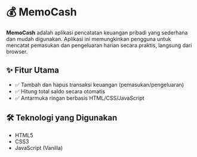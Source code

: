 # 💰 MemoCash

**MemoCash** adalah aplikasi pencatatan keuangan pribadi yang sederhana dan mudah digunakan. Aplikasi ini memungkinkan pengguna untuk mencatat pemasukan dan pengeluaran harian secara praktis, langsung dari browser.

## ✨ Fitur Utama

- ✅ Tambah dan hapus transaksi keuangan (pemasukan/pengeluaran)
- ✅ Hitung total saldo secara otomatis
- ✅ Antarmuka ringan berbasis HTML/CSS/JavaScript

## 🛠️ Teknologi yang Digunakan

- HTML5
- CSS3
- JavaScript (Vanilla)
